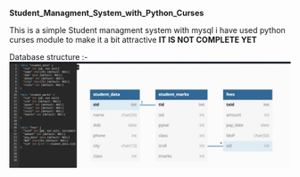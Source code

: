 **Student_Managment_System_with_Python_Curses**

This is a simple Student managment system with mysql i have used python curses module to make it a bit attractive
**IT IS NOT COMPLETE YET**


Database structure :-
<img src=https://github.com/debanjan0/Student_Managment_System_with_Python_Curses/blob/main/image.jpeg>
